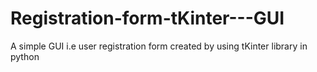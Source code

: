 # Registration-form-tKinter---GUI
A simple GUI i.e user registration form created by using tKinter library in python
